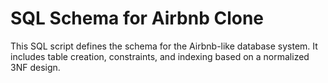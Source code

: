 # SQL Schema for Airbnb Clone

This SQL script defines the schema for the Airbnb-like database system. It includes table creation, constraints, and indexing based on a normalized 3NF design.

